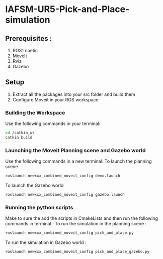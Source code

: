 # IAFSM-UR5-Pick-and-Place-simulation
## Prerequisites :
1. ROS1 noetic
2. MoveIt
3. Rviz
4. Gazebo

## Setup
1. Extract all the packages into your src folder and build them
2. Configure Moveit in your ROS workspace
   
### Building the Workspace
Use the following commands in your terminal:

```bash
cd /catkin_ws
catkin build
```
### Launching the Moveit Planning scene and Gazebo world 
Use the following commands in a new terminal:
To launch the planning scene 
```bash
roslaunch newxxx_combined_moveit_config demo.launch
```
To launch the Gazebo world 
```bash
roslaunch newxxx_combined_moveit_config gazebo.launch
```

### Running the python scripts 
Make to sure the add the scripts in CmakeLists and then run the following commands in terminal :
To run the simulation in the planning scene : 
``` bash
roslaunch newxxx_combined_moveit_config pick_and_place.py
```
To run the simulation in Gazebo world : 
``` bash
roslaunch newxxx_combined_moveit_config pick_and_place_gazebo.py



